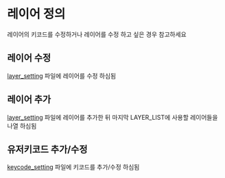 # 레이어 정의
레이어의 키코드를 수정하거나 레이어를 수정 하고 싶은 경우 참고하세요

## 레이어 수정
[layer_setting](../../keymap_helper/settings/layer_setting.h ) 파일에 레이어를 수정 하심됨

## 레이어 추가
[layer_setting](../../keymap_helper/settings/layer_setting.h )  파일에 레이어를 추가한 뒤 마지막 LAYER_LIST에 사용할 레이어들을 나열 하심됨
 
## 유저키코드 추가/수정
[keycode_setting](../../keymap_helper/settings/keycode_setting.h) 파일에 키코드를 추가/수정 하심됨
